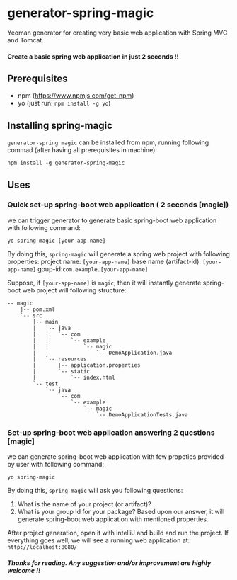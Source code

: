 # generator-spring-magic
Yeoman generator for creating very basic web application with Spring MVC and Tomcat.
#### Create a basic spring web application in just 2 seconds !! 



## Prerequisites
   - npm (https://www.npmjs.com/get-npm)
   - yo  (just run: `npm install -g yo`)
   


## Installing spring-magic
`generator-spring magic` can be installed from npm, running following commad (after having all prerequisites in machine):

```
npm install -g generator-spring-magic
```

## Uses
### Quick set-up spring-boot web application ( 2 seconds [magic])
we can trigger generator to generate basic spring-boot web application with following command:

```
yo spring-magic [your-app-name]
```

By doing this, `spring-magic` will generate a spring web project with following properties:
project name: `[your-app-name]`
base name (artifact-id): `[your-app-name]`
goup-id:`com.example.[your-app-name]`

Suppose, if `[your-app-name]` is `magic`, then it will instantly generate spring-boot web project will following structure:

```
-- magic
    |-- pom.xml
    `-- src
        |-- main
        |   |-- java
        |   |   `-- com
        |   |       `-- example
        |   |           `-- magic
        |   |               `-- DemoApplication.java
        |   `-- resources
        |       |-- application.properties
        |       `-- static
        |           `-- index.html
        `-- test
            `-- java
                `-- com
                    `-- example
                        `-- magic
                            `-- DemoApplicationTests.java

```

### Set-up spring-boot web application answering 2 questions [magic]
we can generate spring-boot web application with few propeties provided by user with following command:

```
yo spring-magic
```

By doing this, `spring-magic` will ask you following questions:
1. What is the name of your project (or artifact)?
2. What is your group Id for your package?
Based upon our answer, it will generate spring-boot web application with mentioned properties.


After project generation, open it with intelliJ and build and run the project. 
If everything goes well, we will see a running web application at: `http://localhost:8080/`

##### Thanks for reading. Any suggestion and/or improvement are highly welcome !!
